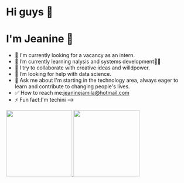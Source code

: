 # Hi guys 👋
# I'm Jeanine 👩

- 🔭 I'm currently looking for a vacancy as an intern.
- 🌱 I’m currently learning nalysis and systems development🐱‍👓
- 👯 I try to collaborate with creative ideas and willdpower.
- 🤔 I’m looking for help with data science.
- 💬 Ask me about I'm starting in the technology area, always eager to learn and contribute to changing people's lives.
- ✅ How to reach me:jeaninejamila@hotmail.com
- ⚡ Fun fact:I'm techini
-->
<div>
  <a href="https://https://www.linkedin.com/in/jeanine-sommaville-ruteski-41117a40/">
  <img height="180em" src="https://github-readme-stats.vercel.app/api?username=J34n1n3Ruteski&show_icons=true&theme=dracula&include_all_commits=true&count_private=true"/>
  <img height="180em" src="https://github-readme-stats.vercel.app/api/top-langs/?username=J34n1n3Ruteski&layout=compact&langs_count=7&theme=dracula"/>
</div>


